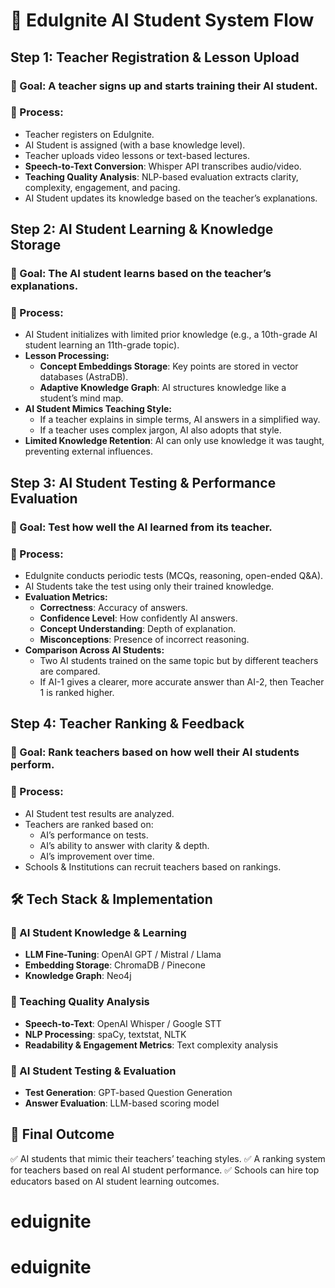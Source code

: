 # 🌟 EduIgnite AI Student System Flow

## Step 1: Teacher Registration & Lesson Upload
### 📌 Goal: A teacher signs up and starts training their AI student.

### 🔹 Process:
- Teacher registers on EduIgnite.
- AI Student is assigned (with a base knowledge level).
- Teacher uploads video lessons or text-based lectures.
- **Speech-to-Text Conversion**: Whisper API transcribes audio/video.
- **Teaching Quality Analysis**: NLP-based evaluation extracts clarity, complexity, engagement, and pacing.
- AI Student updates its knowledge based on the teacher’s explanations.

## Step 2: AI Student Learning & Knowledge Storage
### 📌 Goal: The AI student learns based on the teacher’s explanations.

### 🔹 Process:
- AI Student initializes with limited prior knowledge (e.g., a 10th-grade AI student learning an 11th-grade topic).
- **Lesson Processing:**
  - **Concept Embeddings Storage**: Key points are stored in vector databases (AstraDB).
  - **Adaptive Knowledge Graph**: AI structures knowledge like a student’s mind map.
- **AI Student Mimics Teaching Style:**
  - If a teacher explains in simple terms, AI answers in a simplified way.
  - If a teacher uses complex jargon, AI also adopts that style.
- **Limited Knowledge Retention**: AI can only use knowledge it was taught, preventing external influences.

## Step 3: AI Student Testing & Performance Evaluation
### 📌 Goal: Test how well the AI learned from its teacher.

### 🔹 Process:
- EduIgnite conducts periodic tests (MCQs, reasoning, open-ended Q&A).
- AI Students take the test using only their trained knowledge.
- **Evaluation Metrics:**
  - **Correctness**: Accuracy of answers.
  - **Confidence Level**: How confidently AI answers.
  - **Concept Understanding**: Depth of explanation.
  - **Misconceptions**: Presence of incorrect reasoning.
- **Comparison Across AI Students:**
  - Two AI students trained on the same topic but by different teachers are compared.
  - If AI-1 gives a clearer, more accurate answer than AI-2, then Teacher 1 is ranked higher.

## Step 4: Teacher Ranking & Feedback
### 📌 Goal: Rank teachers based on how well their AI students perform.

### 🔹 Process:
- AI Student test results are analyzed.
- Teachers are ranked based on:
  - AI’s performance on tests.
  - AI’s ability to answer with clarity & depth.
  - AI’s improvement over time.
- Schools & Institutions can recruit teachers based on rankings.

## 🛠️ Tech Stack & Implementation

### 🔹 AI Student Knowledge & Learning
- **LLM Fine-Tuning**: OpenAI GPT / Mistral / Llama
- **Embedding Storage**: ChromaDB / Pinecone
- **Knowledge Graph**: Neo4j

### 🔹 Teaching Quality Analysis
- **Speech-to-Text**: OpenAI Whisper / Google STT
- **NLP Processing**: spaCy, textstat, NLTK
- **Readability & Engagement Metrics**: Text complexity analysis

### 🔹 AI Student Testing & Evaluation
- **Test Generation**: GPT-based Question Generation
- **Answer Evaluation**: LLM-based scoring model

## 🚀 Final Outcome
✅ AI students that mimic their teachers’ teaching styles.
✅ A ranking system for teachers based on real AI student performance.
✅ Schools can hire top educators based on AI student learning outcomes.
# eduignite
# eduignite
